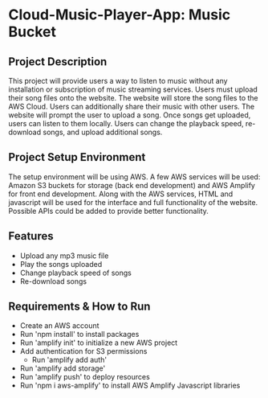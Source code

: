 # Cloud-Music-Player-App: Music Bucket

## Project Description

This project will provide users a way to listen to music without any installation or subscription of music streaming services. Users must upload their song files onto the website. The website will store the song files to the AWS Cloud. Users can additionally share their music with other users. The website will prompt the user to upload a song. Once songs get uploaded, users can listen to them locally. Users can change the playback speed, re-download songs, and upload additional songs.

## Project Setup Environment

The setup environment will be using AWS. A few AWS services will be used: Amazon S3 buckets for storage (back end development) and AWS Amplify for front end development. Along with the AWS services, HTML and javascript will be used for the interface and full functionality of the website. Possible APIs could be added to provide better functionality.

## Features

* Upload any mp3 music file
* Play the songs uploaded
* Change playback speed of songs
* Re-download songs


## Requirements & How to Run

* Create an AWS account
* Run 'npm install' to install packages
* Run 'amplify init' to initialize a new AWS project
* Add authentication for S3 permissions
    * Run 'amplify add auth'
* Run 'amplify add storage'
* Run 'amplify push' to deploy resources
* Run 'npm i aws-amplify' to install AWS Amplify Javascript libraries
